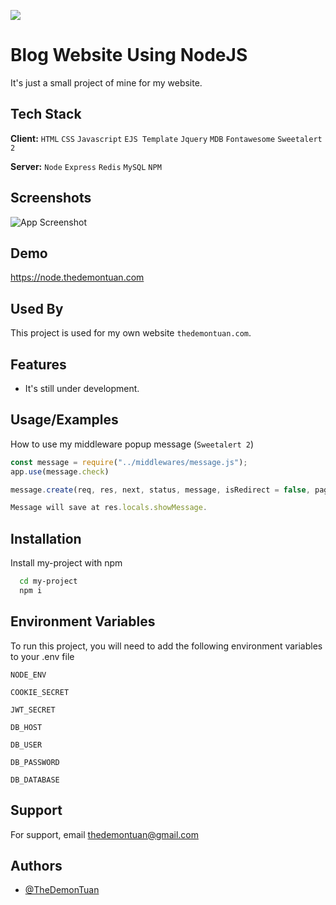 ![](https://komarev.com/ghpvc/?username=TheDemonTuan)
# Blog Website Using NodeJS

It's just a small project of mine for my website.



## Tech Stack

**Client:** `HTML` `CSS` `Javascript` `EJS Template` `Jquery` `MDB` `Fontawesome` `Sweetalert 2`

**Server:** `Node` `Express` `Redis` `MySQL` `NPM`


## Screenshots

![App Screenshot](https://i.imgur.com/TFzEL2k.png)


## Demo
https://node.thedemontuan.com


## Used By

This project is used for my own website `thedemontuan.com`.


## Features

- It's still under development.


## Usage/Examples

How to use my middleware popup message (`Sweetalert 2`)
```javascript
const message = require("../middlewares/message.js");
app.use(message.check)

message.create(req, res, next, status, message, isRedirect = false, pageRedirect = "");

Message will save at res.locals.showMessage.

```


## Installation

Install my-project with npm

```bash
  cd my-project
  npm i
```
    
## Environment Variables

To run this project, you will need to add the following environment variables to your .env file

`NODE_ENV`

`COOKIE_SECRET`

`JWT_SECRET`

`DB_HOST`

`DB_USER`

`DB_PASSWORD`

`DB_DATABASE`


## Support

For support, email thedemontuan@gmail.com


## Authors

- [@TheDemonTuan](https://www.github.com/TheDemonTuan)

